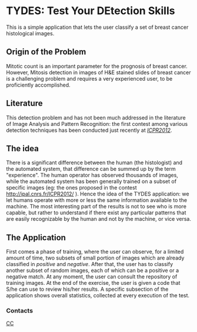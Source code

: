 # TYDES: Test Your DEtection Skills

This is a simple application that lets the user classify a set of breast cancer histological images.

## Origin of the Problem

Mitotic count is an important parameter for the prognosis of breast cancer. However, Mitosis detection in  images of H&E stained slides of breast cancer is a challenging problem and requires a very experienced user, to be proficiently accomplished. 

## Literature

This detection problem and has not been much addressed in the literature of Image Analysis and Pattern Recognition: the first contest among various detection techniques has been conducted just recently at [*ICPR2012*](http://ipal.cnrs.fr/ICPR2012/).

## The idea

There is a significant difference between the human (the histologist) and the automated system, that difference can be summed up by the term "experience".
The human operator has observed thousands of images, while the automated system has been generally trained on a subset of specific images (eg: the ones proposed in the contest http://ipal.cnrs.fr/ICPR2012/ ).
Hence the idea of the TYDES application: we let humans operate with more or less the same information available to the machine. The most interesting part of the results is not to see who is more capable, but rather to understand if there exist any particular patterns that are easily recognizable by the human and not by the machine, or vice versa.

## The Application

First comes a phase of training, where the user can observe, for a limited amount of time, two subsets of small portion of images which are already classified in *positive* and *negative*. After that, the user has to classify another subset of random images, each of which can be a positive or a negative match. At any moment, the user can consult the repository of training images. At the end of the exercise, the user is given a code that S/he can use to review his/her results.
A specific subsection of the application shows overall statistics, collected at every execution of the test.

### Contacts

[CC](www.pipolauro.org)